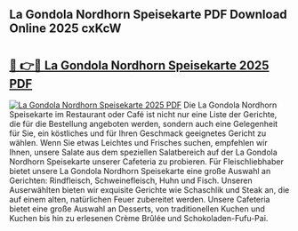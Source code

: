 ## La Gondola Nordhorn Speisekarte PDF Download Online 2025 cxKcW

# <h2><a href="http://gc882b9.nevu.top/?p=La+Gondola+Nordhorn+Speisekarte">🔗 👉🔴 La Gondola Nordhorn Speisekarte 2025 PDF</a></h2>

[![La Gondola Nordhorn Speisekarte 2025 PDF](https://i.imgur.com/dBaPXMq.png)](http://gc882b9.nevu.top/?p=La+Gondola+Nordhorn+Speisekarte)
Die La Gondola Nordhorn Speisekarte im Restaurant oder Café ist nicht nur eine Liste der Gerichte, die für die Bestellung angeboten werden, sondern auch eine Gelegenheit für Sie, ein köstliches und für Ihren Geschmack geeignetes Gericht zu wählen. Wenn Sie etwas Leichtes und Frisches suchen, empfehlen wir Ihnen, unsere Salate aus dem speziellen Salatbereich auf der La Gondola Nordhorn Speisekarte unserer Cafeteria zu probieren. Für Fleischliebhaber bietet unsere La Gondola Nordhorn Speisekarte eine große Auswahl an Gerichten: Rindfleisch, Schweinefleisch, Huhn und Fisch. Unseren Auserwählten bieten wir exquisite Gerichte wie Schaschlik und Steak an, die auf einem alten, natürlichen Feuer zubereitet werden. Unsere Cafeteria bietet eine große Auswahl an Desserts, von traditionellen Kuchen und Kuchen bis hin zu erlesenen Crème Brûlée und Schokoladen-Fufu-Pai.
